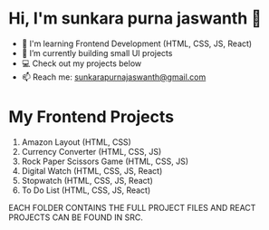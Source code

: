 # Hi, I'm sunkara purna jaswanth 👋
- 🔭 I'm learning Frontend Development (HTML, CSS, JS, React)
- 🌱 I’m currently building small UI projects
- 💻 Check out my projects below
- 📫 Reach me: <sunkarapurnajaswanth@gmail.com>

# My Frontend Projects

1. Amazon Layout (HTML, CSS)
2. Currency Converter (HTML, CSS, JS)
3. Rock Paper Scissors Game (HTML, CSS, JS)
4. Digital Watch (HTML, CSS, JS, React)
5. Stopwatch (HTML, CSS, JS, React)
6. To Do List (HTML, CSS, JS, React)

EACH FOLDER CONTAINS THE FULL PROJECT FILES AND REACT PROJECTS CAN BE FOUND IN SRC.
